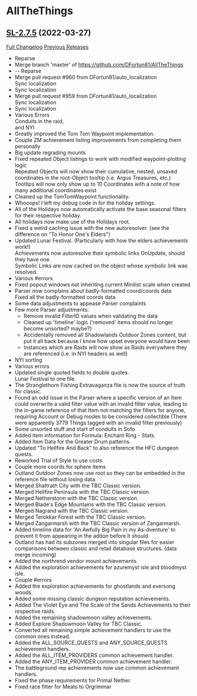 # AllTheThings

## [SL-2.7.5](https://github.com/DFortun81/AllTheThings/tree/SL-2.7.5) (2022-03-27)
[Full Changelog](https://github.com/DFortun81/AllTheThings/compare/SL-2.7.4...SL-2.7.5) [Previous Releases](https://github.com/DFortun81/AllTheThings/releases)

- Reparse  
- Merge branch 'master' of https://github.com/DFortun81/AllTheThings  
- -- Reparse  
- Merge pull request #960 from DFortun81/auto\_localization  
    Sync localization  
- Sync localization  
- Merge pull request #959 from DFortun81/auto\_localization  
    Sync localization  
- Sync localization  
- Various Errors  
    Conduits in the raid,  
    and NYI  
- Greatly improved the Tom Tom Waypoint implementation.  
- Couple ZM achievement listing improvements from completing them personally  
- Big update regrading mounts  
- Fixed repeated Object listings to work with modified waypoint-plotting logic  
    Repeated Objects will now show their cumulative, nested, unsaved coordinates in the root-Object tooltip (i.e. Argus Treasures, etc.)  
    Tooltips will now only show up to 10 Coordinates with a note of how many additional coordinates exist  
- Cleaned up the TomTomWaypoint functionality.  
- Whooops! I left my debug code in for the holiday settings.  
- All of the Holidays now automatically activate the base seasonal filters for their respective holiday.  
- All holidays now make use of the Holidays root.  
- Fixed a weird caching issue with the new autoresolver. (see the difference on "To Honor One's Elders")  
- Updated Lunar Festival. (Particularly with how the elders achievements work!)  
    Achievements now autoresolve their symbolic links OnUpdate, should they have one.  
    Symbolic Links are now cached on the object whose symbolic link was resolved.  
- Various #errors  
- Fixed popout windows not inheriting current Minilist scale when created  
- Parser now complains about badly-formatted coord/coords data  
    Fixed all the badly-formatted coords data  
- Some data adjustments to appease Parser complaints  
- Few more Parser adjustments:  
    * Remove invalid FilterID values when validating the data  
    * Cleaned up 'timeline' logic ('removed' items should no longer become unsorted? maybe?)  
    * Accidentally removed all Shadowlands Outdoor Zones content, but put it all back because I know how upset everyone would have been  
    * Instances which are Raids will now show as Raids everywhere they are referenced (i.e. in NYI headers as well)  
- NYI sorting  
- Various errors  
- Updated single quoted fields to double quotes.  
    Lunar Festival to one file.  
- The Stranglethorn Fishing Extravaganza file is now the source of truth for classic.  
- Found an odd issue in the Parser where a specific version of an Item could overwrite a valid filter value with an invalid filter value, leading to the in-game reference of that Item not matching the filters for anyone, requiring Account or Debug modes to be considered collectible (There were apparently 3779 Things tagged with an invalid filter previously)  
- Some unsorted stuff and start of conduits in Sofo  
- Added item information for Formula: Enchant Ring - Stats.  
- Added Item Data for the Greater Drum patterns.  
- Updated "To Hellfire And Back" to also reference the HFC dungeon quests.  
- Reworked Trial of Style to use costs  
- Couple more coords for sphere items  
- Outland Outdoor Zones now use root so they can be embedded in the reference file without losing data.  
- Merged Shattrath City with the TBC Classic version.  
- Merged Hellfire Peninsula with the TBC Classic version.  
- Merged Netherstorm with the TBC Classic version.  
- Merged Blade's Edge Mountains with the TBC Classic version.  
- Merged Nagrand with the TBC Classic version.  
- Merged Terokkar Forest with the TBC Classic version.  
- Merged Zangarmarsh with the TBC Classic version of Zangarmarsh.  
- Added timeline data for 'An Awfully Big Pain in my As-dventure' to prevent it from appearing in the addon before it should.  
- Outland has had its subzones merged into singular files for easier comparisons between classic and retail database structures. (data merge incoming)  
- Added the northrend vendor mount achievements.  
- Added the exploration achievements for azuremyst isle and bloodmyst isle.  
- Couple #errors  
- Added the exploration achievements for ghostlands and eversong woods.  
- Added some missing classic dungeon reputation achievements.  
- Added The Violet Eye and The Scale of the Sands Achievements to their respective raids.  
- Added the remaining shadowmoon valley achievements.  
- Added Explore Shadowmoon Valley for TBC Classic.  
- Converted all remaining simple achievement handlers to use the common ones instead.  
- Added the ALL\_SOURCE\_QUESTS and ANY\_SOURCE\_QUESTS achievement handlers.  
- Added the ALL\_ITEM\_PROVIDERS common achievement handler.  
- Added the ANY\_ITEM\_PROVIDER common achievement handler.  
- The battleground rep achievements now use common achievement handlers.  
- Fixed the phase requirements for Primal Nether.  
- Fixed race filter for Meats to Orgrimmar  
